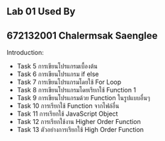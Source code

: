 
## Lab 01 Used By  
## 672132001 Chalermsak Saenglee 

Introduction:

- Task 5 การเขียนโปรแกรมเบื้องต้น
- Task 6 การเขียนโปรแกรม if else
- Task 7 การเขียนโปรแกรมโดยใช้ For Loop
- Task 8 การเขียนโปรแกรมโดยเรียกใช้ Function 1
- Task 9 การเขียนโปรแกรมด้วย Function ในรูปแบบอื่นๆ
- Task 10 การเรียกใช้ Function จากไฟล์อื่น
- Task 11 การเรียกใช้ JavaScript Object
- Task 12 การเรียกใช้งาน Higher Order Function 
- Task 13 ตัวอย่างการเรียกใช้ High Order Function